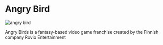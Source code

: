 # Angry Bird
 ![angry bird](https://user-images.githubusercontent.com/30290345/79582452-0d1e6180-80cc-11ea-89e3-ce128a93f297.png)
 
 Angry Birds is a fantasy-based video game franchise created by the Finnish company Rovio Entertainment

